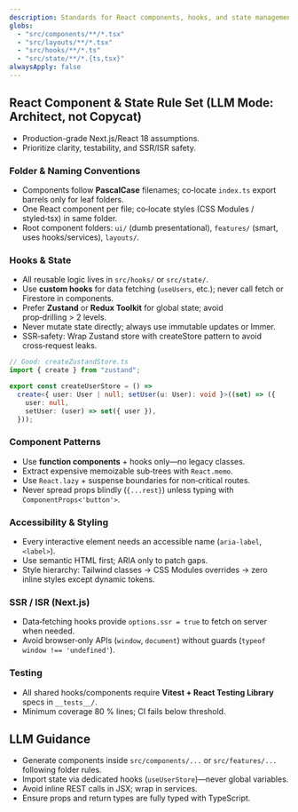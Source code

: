 ```yaml
---
description: Standards for React components, hooks, and state management
globs:
  - "src/components/**/*.tsx"
  - "src/layouts/**/*.tsx"
  - "src/hooks/**/*.ts"
  - "src/state/**/*.{ts,tsx}"
alwaysApply: false
---
```


## React Component & State Rule Set (LLM Mode: Architect, not Copycat)
- Production-grade Next.js/React 18 assumptions.  
- Prioritize clarity, testability, and SSR/ISR safety.

### Folder & Naming Conventions
- Components follow **PascalCase** filenames; co‑locate `index.ts` export barrels only for leaf folders.  
- One React component per file; co‑locate styles (CSS Modules / styled‑tsx) in same folder.  
- Root component folders: `ui/` (dumb presentational), `features/` (smart, uses hooks/services), `layouts/`.

### Hooks & State
- All reusable logic lives in `src/hooks/` or `src/state/`.  
- Use **custom hooks** for data fetching (`useUsers`, etc.); never call fetch or Firestore in components.  
- Prefer **Zustand** or **Redux Toolkit** for global state; avoid prop‑drilling > 2 levels.  
- Never mutate state directly; always use immutable updates or Immer.  
- SSR‑safety: Wrap Zustand store with createStore pattern to avoid cross‑request leaks.

```ts
// Good: createZustandStore.ts
import { create } from "zustand";

export const createUserStore = () =>
  create<{ user: User | null; setUser(u: User): void }>((set) => ({
    user: null,
    setUser: (user) => set({ user }),
  }));
```

### Component Patterns
- Use **function components** + hooks only—no legacy classes.  
- Extract expensive memoizable sub‑trees with `React.memo`.  
- Use `React.lazy` + suspense boundaries for non‑critical routes.  
- Never spread props blindly (`{...rest}`) unless typing with `ComponentProps<'button'>`.

### Accessibility & Styling
- Every interactive element needs an accessible name (`aria-label`, `<label>`).  
- Use semantic HTML first; ARIA only to patch gaps.  
- Style hierarchy: Tailwind classes → CSS Modules overrides → zero inline styles except dynamic tokens.

### SSR / ISR (Next.js)
- Data‑fetching hooks provide `options.ssr = true` to fetch on server when needed.  
- Avoid browser‑only APIs (`window`, `document`) without guards (`typeof window !== 'undefined'`).

### Testing
- All shared hooks/components require **Vitest + React Testing Library** specs in `__tests__/`.  
- Minimum coverage 80 % lines; CI fails below threshold.

## LLM Guidance
- Generate components inside `src/components/...` or `src/features/...` following folder rules.  
- Import state via dedicated hooks (`useUserStore`)—never global variables.  
- Avoid inline REST calls in JSX; wrap in services.  
- Ensure props and return types are fully typed with TypeScript.

